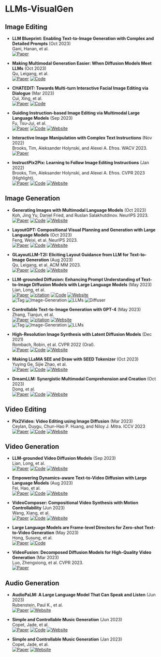 # LLMs-VisualGen


## Image Editing

+ **LLM Blueprint: Enabling Text-to-Image Generation with Complex and Detailed Prompts** (Oct 2023)\
Gani, Hanan, et al.\
[![Paper](https://img.shields.io/badge/arXiv-b31b1b.svg)](https://arxiv.org/abs/2310.10640)

+ **Making Multimodal Generation Easier: When Diffusion Models Meet LLMs** (Oct 2023)\
Qu, Leigang, et al.\
[![Paper](https://img.shields.io/badge/arXiv-b31b1b.svg)](https://arxiv.org/abs/2310.08949v1)
[![Code](https://img.shields.io/github/stars/zxy556677/EasyGen.svg?style=social&label=Star)](https://github.com/zxy556677/EasyGen)


+ **CHATEDIT: Towards Multi-turn Interactive Facial Image Editing via Dialogue** (Mar 2023)\
Cui, Xing, et al.\
[![Paper](https://img.shields.io/badge/arXiv-b31b1b.svg)](https://arxiv.org/abs/2303.11108)
[![Code](https://img.shields.io/github/stars/cuixing100876/ChatEdit.svg?style=social&label=Star)](https://github.com/cuixing100876/ChatEdit)

+ **Guiding Instruction-based Image Editing via Multimodal Large Language Models** (Sep 2023)\
Fu, Tsu-Jui, et al.\
[![Paper](https://img.shields.io/badge/arXiv-b31b1b.svg)](https://arxiv.org/abs/2309.17102v1)
[![Code](https://img.shields.io/github/stars/tsujuifu/pytorch_mgie.svg?style=social&label=Star)](https://github.com/tsujuifu/pytorch_mgie)
[![Website](https://img.shields.io/badge/Website-9cf)](https://mllm-ie.github.io/)

+ **Interactive Image Manipulation with Complex Text Instructions** (Nov 2022)\
Brooks, Tim, Aleksander Holynski, and Alexei A. Efros. WACV 2023.\
[![Paper](https://img.shields.io/badge/arXiv-b31b1b.svg)](https://arxiv.org/abs/2211.15352)

+ **InstructPix2Pix: Learning to Follow Image Editing Instructions** (Jan 2022)\
Brooks, Tim, Aleksander Holynski, and Alexei A. Efros. CVPR 2023 (Highlight).\
[![Paper](https://img.shields.io/badge/arXiv-b31b1b.svg)](https://arxiv.org/abs/2211.09800)
[![Code](https://img.shields.io/github/stars/timothybrooks/instruct-pix2pix.svg?style=social&label=Star)](https://github.com/timothybrooks/instruct-pix2pix)
[![Website](https://img.shields.io/badge/Website-9cf)](https://www.timothybrooks.com/instruct-pix2pix)


## Image Generation
+ **Generating Images with Multimodal Language Models** (Oct 2023)\
Koh, Jing Yu, Daniel Fried, and Ruslan Salakhutdinov. NeurIPS 2023.\
[![Paper](https://img.shields.io/badge/arXiv-b31b1b.svg)](https://arxiv.org/abs/2305.17216)
[![Code](https://img.shields.io/github/stars/kohjingyu/gill.svg?style=social&label=Star)](https://github.com/kohjingyu/gill)
[![Website](https://img.shields.io/badge/Website-9cf)](https://layoutgpt.github.io/)

+ **LayoutGPT: Compositional Visual Planning and Generation with Large Language Models** (Oct 2023)\
Feng, Weixi, et al. NeurIPS 2023.\
[![Paper](https://img.shields.io/badge/arXiv-b31b1b.svg)](https://arxiv.org/abs/2305.15393)
[![Code](https://img.shields.io/github/stars/kohjingyu/gill.svg?style=social&label=Star)](https://github.com/weixi-feng/LayoutGPT)
[![Website](https://img.shields.io/badge/Website-9cf)](https://jykoh.com/gill)

+ **GLayoutLLM-T2I: Eliciting Layout Guidance from LLM for Text-to-Image Generation** (Aug 2023)\
Qu, Leigang, et al. ACM MM 2023.\
[![Paper](https://img.shields.io/badge/arXiv-b31b1b.svg)](https://arxiv.org/abs/2308.05095)
[![Code](https://img.shields.io/github/stars/LayoutLLM-T2I/LayoutLLM-T2I.svg?style=social&label=Star)](https://github.com/LayoutLLM-T2I/LayoutLLM-T2I)
[![Website](https://img.shields.io/badge/Website-9cf)](https://layoutllm-t2i.github.io/)

+ **LLM-grounded Diffusion: Enhancing Prompt Understanding of Text-to-Image Diffusion Models with Large Language Models** (May 2023)\
Lian, Long, et al.\
[![Paper](https://img.shields.io/badge/arXiv-b31b1b.svg)](https://arxiv.org/abs/2305.13655)
[![citation](https://img.shields.io/badge/dynamic/json?label=citation&query=citationCount&url=https%3A%2F%2Fapi.semanticscholar.org%2Fgraph%2Fv1%2Fpaper%2Fe9ae0c76a71b8f302eb17b1c4462b9cc97d87cd0%3Ffields%3DcitationCount)](https://www.semanticscholar.org/paper/LLM-grounded-Diffusion%3A-Enhancing-Prompt-of-Models-Lian-Li/e9ae0c76a71b8f302eb17b1c4462b9cc97d87cd0)
[![Code](https://img.shields.io/github/stars/TonyLianLong/LLM-groundedDiffusion.svg?style=social&label=Star)](https://github.com/TonyLianLong/LLM-groundedDiffusion)
[![Website](https://img.shields.io/badge/Website-9cf)](https://llm-grounded-diffusion.github.io/)\
![Tag](https://img.shields.io/badge/Tags:-white) 
![Image-Generation](https://img.shields.io/badge/Image--Generation-cyan) ![LLMs](https://img.shields.io/badge/LLMs-pink) ![Diffuser](https://img.shields.io/badge/Diffuser-orange)

+ **Controllable Text-to-Image Generation with GPT-4** (May 2023)\
Zhang, Tianjun, et al. \
[![Paper](https://img.shields.io/badge/arXiv-b31b1b.svg)](https://arxiv.org/abs/2305.18583)
[![citation](https://img.shields.io/badge/dynamic/json?label=citation&query=citationCount&url=https%3A%2F%2Fapi.semanticscholar.org%2Fgraph%2Fv1%2Fpaper%2F3a79545719fb193a6b4042ef7d1d87cfd267be06%3Ffields%3DcitationCount)](https://www.semanticscholar.org/paper/Controllable-Text-to-Image-Generation-with-GPT-4-Zhang-Zhang/3a79545719fb193a6b4042ef7d1d87cfd267be06)
[![Website](https://img.shields.io/badge/Website-9cf)](https://github.com/tianjunz/Control-GPT) \
![Tag](https://img.shields.io/badge/Tags:-white) ![Image-Generation](https://img.shields.io/badge/Image--Generation-cyan) ![LLMs](https://img.shields.io/badge/LLMs-pink) 

+ **High-Resolution Image Synthesis with Latent Diffusion Models** (Dec 2021)\
Rombach, Robin, et al. CVPR 2022 (Oral).\
[![Paper](https://img.shields.io/badge/arXiv-b31b1b.svg)](https://arxiv.org/abs/2112.10752)
[![Code](https://img.shields.io/github/stars/CompVis/stable-diffusion.svg?style=social&label=Star)](https://github.com/CompVis/stable-diffusion)
[![Website](https://img.shields.io/badge/Website-9cf)](https://ommer-lab.com/research/latent-diffusion-models/)

+ **Making LLaMA SEE and Draw with SEED Tokenizer** (Oct 2023)\
Yuying Ge, Sijie Zhao, et al.\
[![Paper](https://img.shields.io/badge/arXiv-b31b1b.svg)](https://arxiv.org/abs/2307.08041)
[![Code](https://img.shields.io/github/stars/CompVis/stable-diffusion.svg?style=social&label=Star)](https://github.com/AILab-CVC/SEED)
[![Website](https://img.shields.io/badge/Website-9cf)](https://ailab-cvc.github.io/seed/)

+ **DreamLLM: Synergistic Multimodal Comprehension and Creation** (Oct 2023)\
Dong, et al.\
[![Paper](https://img.shields.io/badge/arXiv-b31b1b.svg)](https://arxiv.org/abs/2309.11499)
[![Code](https://img.shields.io/github/stars/CompVis/stable-diffusion.svg?style=social&label=Star)](https://github.com/RunpeiDong/DreamLLM/tree/master)
[![Website](https://img.shields.io/badge/Website-9cf)](https://dreamllm.github.io/)

## Video Editing
+ **Pix2Video: Video Editing using Image Diffusion** (Mar 2023)\
Ceylan, Duygu, Chun-Hao P. Huang, and Niloy J. Mitra. ICCV 2023\
[![Paper](https://img.shields.io/badge/arXiv-b31b1b.svg)](https://arxiv.org/abs/2303.12688)
[![Code](https://img.shields.io/github/stars/duyguceylan/pix2video.svg?style=social&label=Star)](https://github.com/duyguceylan/pix2video)
[![Website](https://img.shields.io/badge/Website-9cf)](https://duyguceylan.github.io/pix2video.github.io/)

## Video Generation
+ **LLM-grounded Video Diffusion Models** (Sep 2023)\
Lian, Long, et al.\
[![Paper](https://img.shields.io/badge/arXiv-b31b1b.svg)](https://arxiv.org/abs/2309.17444)
[![Code](https://img.shields.io/github/stars/TonyLianLong/LLM-groundedVideoDiffusion.svg?style=social&label=Star)](https://github.com/TonyLianLong/LLM-groundedVideoDiffusion)
[![Website](https://img.shields.io/badge/Website-9cf)](https://llm-grounded-video-diffusion.github.io/)

+ **Empowering Dynamics-aware Text-to-Video Diffusion with Large Language Models** (Aug 2023)\
Fei, Hao, et al.\
[![Paper](https://img.shields.io/badge/arXiv-b31b1b.svg)](https://arxiv.org/abs/2308.13812)
[![Code](https://img.shields.io/github/stars/scofield7419/Dysen.svg?style=social&label=Star)](https://github.com/scofield7419/Dysen)
[![Website](https://img.shields.io/badge/Website-9cf)](http://haofei.vip/Dysen-VDM/)

+ **VideoComposer: Compositional Video Synthesis with Motion Controllability** (Jun 2023)\
Wang, Xiang, et al.\
[![Paper](https://img.shields.io/badge/arXiv-b31b1b.svg)](https://arxiv.org/abs/2306.02018)
[![Code](https://img.shields.io/github/stars/damo-vilab/videocomposer.svg?style=social&label=Star)](https://github.com/damo-vilab/videocomposer)
[![Website](https://img.shields.io/badge/Website-9cf)](https://videocomposer.github.io/)

+ **Large Language Models are Frame-level Directors for Zero-shot Text-to-Video Generation** (May 2023)\
Hong, Susung, et al.\
[![Paper](https://img.shields.io/badge/arXiv-b31b1b.svg)](https://arxiv.org/abs/2305.14330)
[![Code](https://img.shields.io/github/stars/KU-CVLAB/DirecT2V.svg?style=social&label=Star)](https://github.com/KU-CVLAB/DirecT2V)

+ **VideoFusion: Decomposed Diffusion Models for High-Quality Video Generation** (Mar 2023)\
Luo, Zhengxiong, et al. CVPR 2023.\
[![Paper](https://img.shields.io/badge/arXiv-b31b1b.svg)](https://arxiv.org/abs/2303.08320)

## Audio Generation
+ **AudioPaLM: A Large Language Model That Can Speak and Listen** (Jun 2023)\
Rubenstein, Paul K., et al. \
[![Paper](https://img.shields.io/badge/arXiv-b31b1b.svg)](https://arxiv.org/abs/2306.12925)
[![Website](https://img.shields.io/badge/Website-9cf)](https://google-research.github.io/seanet/audiopalm/examples/)

+ **Simple and Controllable Music Generation** (Jun 2023)\
Copet, Jade, et al. \
[![Paper](https://img.shields.io/badge/arXiv-b31b1b.svg)](https://arxiv.org/abs/2306.05284)
[![Code](https://img.shields.io/github/stars/facebookresearch/audiocraft.svg?style=social&label=Star)](https://github.com/facebookresearch/audiocraft)
[![Website](https://img.shields.io/badge/Website-9cf)](https://audiocraft.metademolab.com/musicgen.html)

+ **Simple and Controllable Music Generation** (Jan 2023)\
Copet, Jade, et al. \
[![Paper](https://img.shields.io/badge/arXiv-b31b1b.svg)](https://arxiv.org/abs/2301.11325)
[![Website](https://img.shields.io/badge/Website-9cf)](https://google-research.github.io/seanet/musiclm/examples/)

